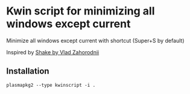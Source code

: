 # Kwin script for minimizing all windows except current

Minimize all windows except current with shortcut (Super+S by default)

Inspired by [Shake by Vlad Zahorodnii](https://store.kde.org/p/1333783/)

## Installation

```
plasmapkg2 --type kwinscript -i .
```
